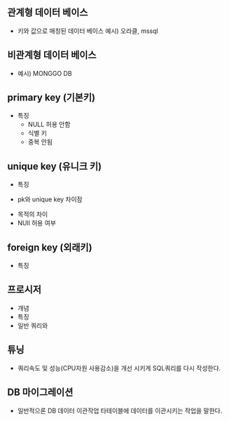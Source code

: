 ## 관계형 데이터 베이스
- 키와 값으로 매칭된 데이터 베이스 예시) 오라클, mssql

## 비관계형 데이터 베이스
- 예시) MONGGO DB

## primary key (기본키)
- 특징
    - NULL 허용 안함
    - 식별 키
    - 중복 안됨

## unique key (유니크 키)
- 특징

* pk와 unique key 차이잠
- 목적의 차이
- NUll 허용 여부

## foreign key (외래키)
- 특징

## 프로시저
- 개념 
- 특징
- 일반 쿼리와 

## 튜닝
- 쿼리속도 및 성능(CPU자원 사용감소)을 개선 시키게 SQL쿼리를 다시 작성한다.

## DB 마이그레이션
- 일반적으론 DB 데이터 이관작업 타테이블에 데이터를 이관시키는 작업을 말한다.

